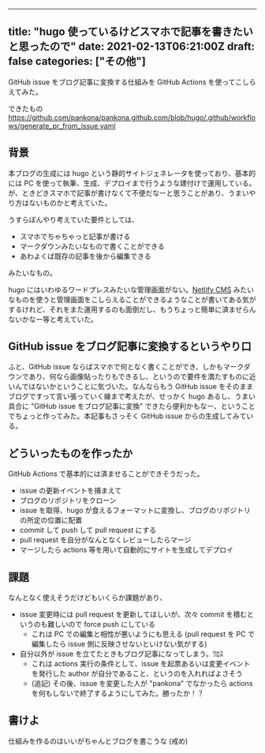 
---
title: "hugo 使っているけどスマホで記事を書きたいと思ったので"
date: 2021-02-13T06:21:00Z
draft: false
categories: ["その他"]
---
           
GitHub issue をブログ記事に変換する仕組みを GitHub Actions を使ってこしらえてみた。

<!-- more -->

できたもの https://github.com/pankona/pankona.github.com/blob/hugo/.github/workflows/generate_pr_from_issue.yaml

## 背景

本ブログの生成には hugo という静的サイトジェネレータを使っており、基本的には PC を使って執筆、生成、デプロイまで行うような建付けで運用している。が、ときどきスマホで記事が書けなくて不便だなーと思うことがあり、うまいやり方はないものかと考えていた。

うすらぼんやり考えていた要件としては、
- スマホでちゃちゃっと記事が書ける
- マークダウンみたいなもので書くことができる
- あわよくば既存の記事を後から編集できる

みたいなもの。

hugo にはいわゆるワードプレスみたいな管理画面がない。[Netlify CMS](https://www.netlifycms.org) みたいなものを使うと管理画面をこしらえることができるようなことが書いてある気がするけれど、それをまた運用するのも面倒だし、もうちょっと簡単に済ませらんないかなー等と考えていた。

## GitHub issue をブログ記事に変換するというやり口

ふと、GitHub issue ならばスマホで何となく書くことができ、しかもマークダウンであり、何なら画像貼ったりもできるし、というので要件を満たすものに近いんではないかということに気づいた。なんならもう GitHub issue をそのままブログですって言い張っていく線まで考えたが、せっかく hugo あるし、うまい具合に "GitHub issue をブログ記事に変換" できたら便利かもなー、ということでちょっと作ってみた。本記事もさっそく GitHub issue からの生成してみている。

## どういったものを作ったか

GitHub Actions で基本的には済ませることができそうだった。
- issue の更新イベントを捕まえて
- ブログのリポジトリをクローン
- issue を取得、hugo が食えるフォーマットに変換し、ブログのリポジトリの所定の位置に配置
- commit して push して pull request にする
- pull request を自分がなんとなくレビューしたらマージ
- マージしたら actions 等を用いて自動的にサイトを生成してデプロイ

## 課題

なんとなく使えそうだけどもいくらか課題があり、
- issue 変更時には pull request を更新してほしいが、次々 commit を積むというのも難しいので force push にしている
  - これは PC での編集と相性が悪いようにも思える (pull request を PC で編集したら issue 側に反映させないといけない気がする)
- 自分以外が issue を立てたときもブログ記事になってしまう。ﾜﾛｽ
  - これは actions 実行の条件として、issue を起票あるいは変更イベントを発行した author が自分であること、というのを入れればよさそう
  - (追記) その後、issue を変更した人が "pankona" でなかったら actions を何もしないで終了するようにしてみた。勝ったか！？

## 書けよ

仕組みを作るのはいいがちゃんとブログを書こうな (戒め)

